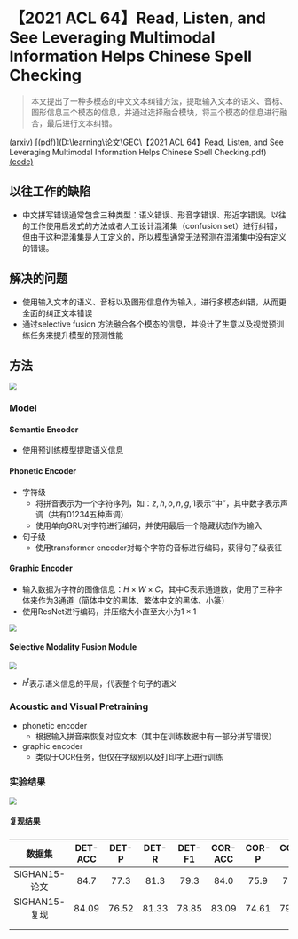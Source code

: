 # 【2021 ACL 64】Read, Listen, and See Leveraging Multimodal Information Helps Chinese Spell Checking

> 本文提出了一种多模态的中文文本纠错方法，提取输入文本的语义、音标、图形信息三个模态的信息，并通过选择融合模块，将三个模态的信息进行融合，最后进行文本纠错。

[(arxiv)](https://arxiv.org/pdf/2105.12306.pdf) [(pdf)](D:\learning\论文\GEC\【2021 ACL 64】Read, Listen, and See Leveraging Multimodal Information Helps Chinese Spell Checking.pdf) [(code)](https://github.com/DaDaMrX/ReaLiSe) 

## 以往工作的缺陷

- 中文拼写错误通常包含三种类型：语义错误、形音字错误、形近字错误。以往的工作使用启发式的方法或者人工设计混淆集（confusion set）进行纠错，但由于这种混淆集是人工定义的，所以模型通常无法预测在混淆集中没有定义的错误。

## 解决的问题

- 使用输入文本的语义、音标以及图形信息作为输入，进行多模态纠错，从而更全面的纠正文本错误
- 通过selective fusion 方法融合各个模态的信息，并设计了生意以及视觉预训练任务来提升模型的预测性能

## 方法

<img src="D:\learning\论文\论文笔记\GEC\图片\Read, Listen, and See Leveraging Multimodal Information Helps Chinese Spell Checking_1.png" style="zoom:80%;" />

### Model

#### Semantic Encoder

- 使用预训练模型提取语义信息

#### Phonetic Encoder

- 字符级
  - 将拼音表示为一个字符序列，如：$z,h,o,n,g,1$表示“中”，其中数字表示声调（共有01234五种声调）
  - 使用单向GRU对字符进行编码，并使用最后一个隐藏状态作为输入
- 句子级
  - 使用transformer encoder对每个字符的音标进行编码，获得句子级表征


#### Graphic Encoder

- 输入数据为字符的图像信息：$H\times W\times C$，其中C表示通道数，使用了三种字体来作为3通道（简体中文的黑体、繁体中文的黑体、小篆）
- 使用ResNet进行编码，并压缩大小直至大小为$1\times1$ 

<img src="D:\learning\论文\论文笔记\GEC\图片\Read, Listen, and See Leveraging Multimodal Information Helps Chinese Spell Checking_2.png" style="zoom:80%;" />

#### Selective Modality Fusion Module

<img src="D:\learning\论文\论文笔记\GEC\图片\Read, Listen, and See Leveraging Multimodal Information Helps Chinese Spell Checking_3.png" style="zoom:80%;" />

- $h^t$表示语义信息的平局，代表整个句子的语义

### Acoustic and Visual Pretraining

- phonetic encoder
  - 根据输入拼音来恢复对应文本（其中在训练数据中有一部分拼写错误）
- graphic encoder
  - 类似于OCR任务，但仅在字级别以及打印字上进行训练

### 实验结果

<img src="D:\learning\论文\论文笔记\GEC\图片\Read, Listen, and See Leveraging Multimodal Information Helps Chinese Spell Checking_4.png" style="zoom:80%;" />

#### 复现结果

##### 

|    数据集     | DET-ACC | DET-P | DET-R | DET-F1 | COR-ACC | COR-P | COR-R | COR-F1 |
| :-----------: | :-----: | :---: | :---: | :----: | :-----: | :---: | :---: | :----: |
| SIGHAN15-论文 |  84.7   | 77.3  | 81.3  |  79.3  |  84.0   | 75.9  | 79.9  |  77.8  |
| SIGHAN15-复现 |  84.09  | 76.52 | 81.33 | 78.85  |  83.09  | 74.61 | 79.30 | 76.88  |
|               |         |       |       |        |         |       |       |        |
|               |         |       |       |        |         |       |       |        |

